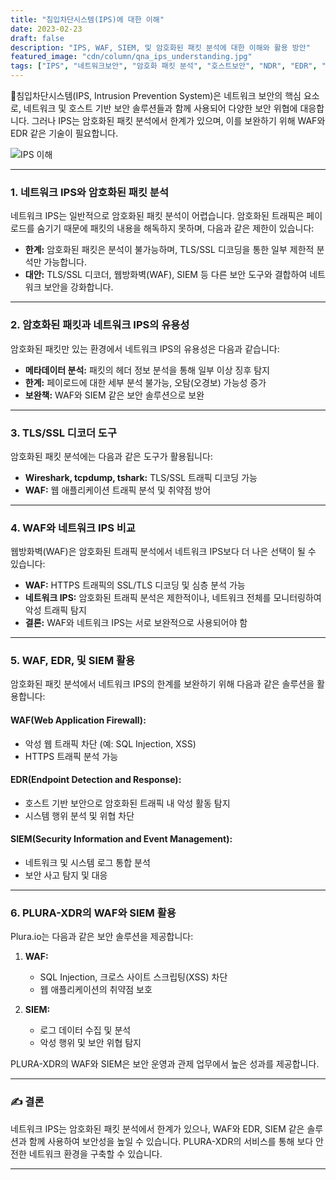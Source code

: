 ```yaml
---
title: "침입차단시스템(IPS)에 대한 이해"
date: 2023-02-23
draft: false
description: "IPS, WAF, SIEM, 및 암호화된 패킷 분석에 대한 이해와 활용 방안"
featured_image: "cdn/column/qna_ips_understanding.jpg"
tags: ["IPS", "네트워크보안", "암호화 패킷 분석", "호스트보안", "NDR", "EDR", "WAF", "SIEM", "Zeek", "Wireshark", "tcpdump"]
---
```


🔐침입차단시스템(IPS, Intrusion Prevention System)은 네트워크 보안의 핵심 요소로, 네트워크 및 호스트 기반 보안 솔루션들과 함께 사용되어 다양한 보안 위협에 대응합니다. 그러나 IPS는 암호화된 패킷 분석에서 한계가 있으며, 이를 보완하기 위해 WAF와 EDR 같은 기술이 필요합니다.

![IPS 이해](https://blog.plura.io/cdn/column/qna_ips_understanding.jpg)

<!--more-->

---

### 1. **네트워크 IPS와 암호화된 패킷 분석**

네트워크 IPS는 일반적으로 암호화된 패킷 분석이 어렵습니다. 암호화된 트래픽은 페이로드를 숨기기 때문에 패킷의 내용을 해독하지 못하며, 다음과 같은 제한이 있습니다:

- **한계:** 암호화된 패킷은 분석이 불가능하며, TLS/SSL 디코딩을 통한 일부 제한적 분석만 가능합니다.
- **대안:** TLS/SSL 디코더, 웹방화벽(WAF), SIEM 등 다른 보안 도구와 결합하여 네트워크 보안을 강화합니다.

---

### 2. **암호화된 패킷과 네트워크 IPS의 유용성**

암호화된 패킷만 있는 환경에서 네트워크 IPS의 유용성은 다음과 같습니다:

- **메타데이터 분석:** 패킷의 헤더 정보 분석을 통해 일부 이상 징후 탐지
- **한계:** 페이로드에 대한 세부 분석 불가능, 오탐(오경보) 가능성 증가
- **보완책:** WAF와 SIEM 같은 보안 솔루션으로 보완

---

### 3. **TLS/SSL 디코더 도구**

암호화된 패킷 분석에는 다음과 같은 도구가 활용됩니다:

- **Wireshark, tcpdump, tshark:** TLS/SSL 트래픽 디코딩 가능
- **WAF:** 웹 애플리케이션 트래픽 분석 및 취약점 방어

---

### 4. **WAF와 네트워크 IPS 비교**

웹방화벽(WAF)은 암호화된 트래픽 분석에서 네트워크 IPS보다 더 나은 선택이 될 수 있습니다:

- **WAF:** HTTPS 트래픽의 SSL/TLS 디코딩 및 심층 분석 가능
- **네트워크 IPS:** 암호화된 트래픽 분석은 제한적이나, 네트워크 전체를 모니터링하여 악성 트래픽 탐지
- **결론:** WAF와 네트워크 IPS는 서로 보완적으로 사용되어야 함

---

### 5. **WAF, EDR, 및 SIEM 활용**

암호화된 패킷 분석에서 네트워크 IPS의 한계를 보완하기 위해 다음과 같은 솔루션을 활용합니다:

#### **WAF(Web Application Firewall):**
- 악성 웹 트래픽 차단 (예: SQL Injection, XSS)
- HTTPS 트래픽 분석 가능

#### **EDR(Endpoint Detection and Response):**
- 호스트 기반 보안으로 암호화된 트래픽 내 악성 활동 탐지
- 시스템 행위 분석 및 위협 차단

#### **SIEM(Security Information and Event Management):**
- 네트워크 및 시스템 로그 통합 분석
- 보안 사고 탐지 및 대응

---

### 6. **PLURA-XDR의 WAF와 SIEM 활용**

Plura.io는 다음과 같은 보안 솔루션을 제공합니다:

1. **WAF:**
   - SQL Injection, 크로스 사이트 스크립팅(XSS) 차단
   - 웹 애플리케이션의 취약점 보호

2. **SIEM:**
   - 로그 데이터 수집 및 분석
   - 악성 행위 및 보안 위협 탐지

PLURA-XDR의 WAF와 SIEM은 보안 운영과 관제 업무에서 높은 성과를 제공합니다.

---

### ✍️ 결론

네트워크 IPS는 암호화된 패킷 분석에서 한계가 있으나, WAF와 EDR, SIEM 같은 솔루션과 함께 사용하여 보안성을 높일 수 있습니다. PLURA-XDR의 서비스를 통해 보다 안전한 네트워크 환경을 구축할 수 있습니다.

---
